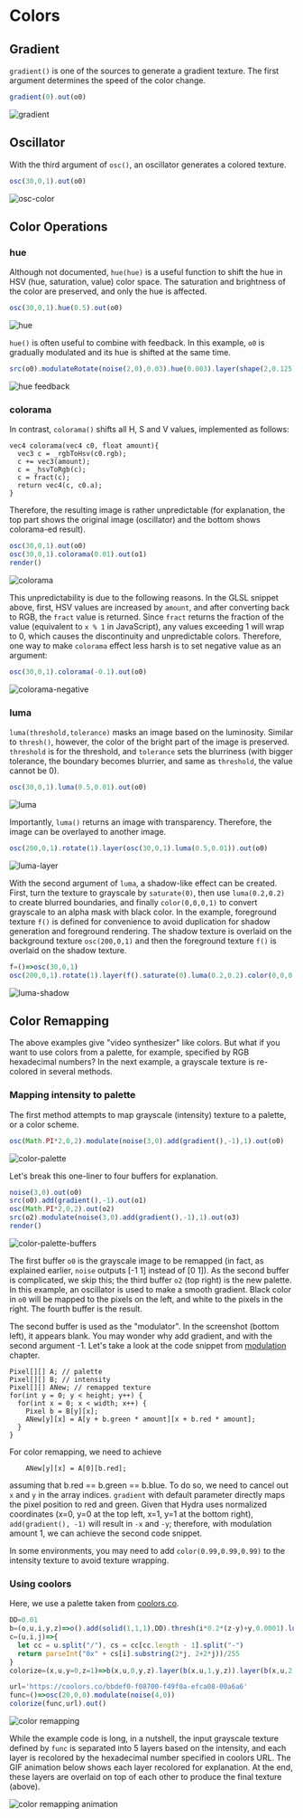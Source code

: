 Colors
========

Gradient
--------

`gradient()` is one of the sources to generate a gradient texture. The first argument determines the speed of the color change.

```javascript
gradient(0).out(o0)
```

![gradient](images/gradient.png)

Oscillator
--------

With the third argument of `osc()`, an oscillator generates a colored texture.

```javascript
osc(30,0,1).out(o0)
```

![osc-color](images/osccolor.png)

Color Operations
--------

### hue

Although not documented, `hue(hue)` is a useful function to shift the hue in HSV (hue, saturation, value) color space. The saturation and brightness of the color are preserved, and only the hue is affected.

```javascript
osc(30,0,1).hue(0.5).out(o0)
```

![hue](images/hue.png)

`hue()` is often useful to combine with feedback. In this example, `o0` is gradually modulated and its hue is shifted at the same time.

```javascript
src(o0).modulateRotate(noise(2,0),0.03).hue(0.003).layer(shape(2,0.125).luma().color(0,0,1)).out(o0)
```

![hue feedback](images/huefeedback.png)

### colorama

In contrast, `colorama()` shifts all H, S and V values, implemented as follows:

```clike
vec4 colorama(vec4 c0, float amount){
  vec3 c = _rgbToHsv(c0.rgb);
  c += vec3(amount);
  c = _hsvToRgb(c);
  c = fract(c);
  return vec4(c, c0.a);
}
```

Therefore, the resulting image is rather unpredictable (for explanation, the top part shows the original image (oscillator) and the bottom shows colorama-ed result).

```javascript
osc(30,0,1).out(o0)
osc(30,0,1).colorama(0.01).out(o1)
render()
```

![colorama](images/colorama.png)

This unpredictability is due to the following reasons. In the GLSL snippet above, first, HSV values are increased by `amount`, and after converting back to RGB, the `fract` value is returned. Since `fract` returns the fraction of the value (equivalent to `x % 1` in JavaScript), any values exceeding 1 will wrap to 0, which causes the discontinuity and unpredictable colors. Therefore, one way to make `colorama` effect less harsh is to set negative value as an argument:

```javascript
osc(30,0,1).colorama(-0.1).out(o0)
```

![colorama-negative](images/colorama-negative.png)

### luma

`luma(threshold,tolerance)` masks an image based on the luminosity. Similar to `thresh()`, however, the color of the bright part of the image is preserved. `threshold` is for the threshold, and `tolerance` sets the blurriness (with bigger tolerance, the boundary becomes blurrier, and same as `threshold`, the value cannot be 0).

```javascript
osc(30,0,1).luma(0.5,0.01).out(o0)
```

![luma](images/luma.png)

Importantly, `luma()` returns an image with transparency. Therefore, the image can be overlayed to another image.

```javascript
osc(200,0,1).rotate(1).layer(osc(30,0,1).luma(0.5,0.01)).out(o0)
```

![luma-layer](images/lumalayer.png)

With the second argument of `luma`, a shadow-like effect can be created. First, turn the texture to grayscale by `saturate(0)`, then use `luma(0.2,0.2)` to create blurred boundaries, and finally `color(0,0,0,1)` to convert grayscale to an alpha mask with black color. In the example, foreground texture `f()` is defined for convenience to avoid duplication for shadow generation and foreground rendering. The shadow texture is overlaid on the background texture `osc(200,0,1)` and then the foreground texture `f()` is overlaid on the shadow texture.

```javascript
f=()=>osc(30,0,1)
osc(200,0,1).rotate(1).layer(f().saturate(0).luma(0.2,0.2).color(0,0,0,1)).layer(f().luma(0.5,0.01)).out(o0)
```

![luma-shadow](images/luma-shadow.png)

Color Remapping
--------

The above examples give "video synthesizer" like colors. But what if you want to use colors from a palette, for example, specified by RGB hexadecimal numbers? In the next example, a grayscale texture is re-colored in several methods.

### Mapping intensity to palette

The first method attempts to map grayscale (intensity) texture to a palette, or a color scheme.

```javascript
osc(Math.PI*2,0,2).modulate(noise(3,0).add(gradient(),-1),1).out(o0)
```

![color-palette](images/color-palette.png)

Let's break this one-liner to four buffers for explanation.

```javascript
noise(3,0).out(o0)
src(o0).add(gradient(),-1).out(o1)
osc(Math.PI*2,0,2).out(o2)
src(o2).modulate(noise(3,0).add(gradient(),-1),1).out(o3)
render()
```

![color-palette-buffers](images/color-palette-buffers.png)

The first buffer `o0` is the grayscale image to be remapped (in fact, as explained earlier, `noise` outputs [-1 1] instead of [0 1]). As the second buffer is complicated, we skip this; the third buffer `o2` (top right) is the new palette. In this example, an oscillator is used to make a smooth gradient. Black color in `o0` will be mapped to the pixels on the left, and white to the pixels in the right. The fourth buffer is the result.

The second buffer is used as the "modulator". In the screenshot (bottom left), it appears blank. You may wonder why add gradient, and with the second argument -1. Let's take a look at the code snippet from [modulation](modulation#modulation) chapter.

```clike
Pixel[][] A; // palette
Pixel[][] B; // intensity
Pixel[][] ANew; // remapped texture
for(int y = 0; y < height; y++) {
  for(int x = 0; x < width; x++) {
    Pixel b = B[y][x];
    ANew[y][x] = A[y + b.green * amount][x + b.red * amount];
  }  
}
```

For color remapping, we need to achieve

```clike
    ANew[y][x] = A[0][b.red];
```

assuming that b.red == b.green == b.blue. To do so, we need to cancel out `x` and `y` in the array indices. `gradient` with default parameter directly maps the pixel position to red and green. Given that Hydra uses normalized coordinates (x=0, y=0 at the top left, x=1, y=1 at the bottom right), `add(gradient(), -1)` will result in `-x` and `-y`; therefore, with modulation amount 1, we can achieve the second code snippet.

In some environments, you may need to add `color(0.99,0.99,0.99)` to the intensity texture to avoid texture wrapping.

### Using coolors

Here, we use a palette taken from [coolors.co](https://coolors.co).

```javascript
DD=0.01
b=(o,u,i,y,z)=>o().add(solid(1,1,1),DD).thresh(i*0.2*(z-y)+y,0.0001).luma(0.5,0.0001).color(c(u,i,0),c(u,i,1),c(u,i,2))
c=(u,i,j)=>{
  let cc = u.split("/"), cs = cc[cc.length - 1].split("-")
  return parseInt("0x" + cs[i].substring(2*j, 2+2*j))/255
}
colorize=(x,u,y=0,z=1)=>b(x,u,0,y,z).layer(b(x,u,1,y,z)).layer(b(x,u,2,y,z)).layer(b(x,u,3,y,z)).layer(b(x,u,4,y,z))

url='https://coolors.co/bbdef0-f08700-f49f0a-efca08-00a6a6'
func=()=>osc(20,0,0).modulate(noise(4,0))
colorize(func,url).out()
```

![color remapping](images/color-remapping.png)

While the example code is long, in a nutshell, the input grayscale texture defined by `func` is separated into 5 layers based on the intensity, and each layer is recolored by the hexadecimal number specified in coolors URL. The GIF animation below shows each layer recolored for explanation. At the end, these layers are overlaid on top of each other to produce the final texture (above).

![color remapping animation](images/color-remapping-animation.gif)

<!-- Feedback
--------

A feedback loop can be used to create unexpected color effects. For example, based on an example from [Scaling](#scaling), a periodic color texture can be generated.

```javascript
shape(4,0.7,0).add(src(o0).scrollX(0.01).scrollY(0.01).color(1,1,0).hue(0.1),-1).out(o0)
```

![color-feedback](images/colorfeedback.png) -->

